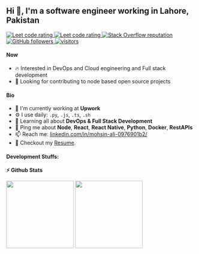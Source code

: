 ## Hi 👋, I'm a software engineer working in Lahore, Pakistan

<p align="left">
  <a href="https://leetcode.com/mohsinshakeel98/">
    <img src="https://cp-logo.vercel.app/leetcode/mohsinshakeel98" alt="Leet code rating" />
  </a>
  <a href="https://www.hackerrank.com/mohsinshakeel98">
    <img src="https://raw.githubusercontent.com/sudiptob2/cf-stats/main/output/rating.svg" alt="Leet code rating" />
  </a>
  <a href="https://stackoverflow.com/users/22177460/mohsin-ali">
    <img alt="Stack Overflow reputation" src="https://img.shields.io/stackexchange/stackoverflow/r/5921662?color=orange&label=reputation&logo=stackoverflow">
  </a>
  <a href="https://github.com/mohsinshakeel?tab=followers">
    <img alt="GitHub followers" src="https://img.shields.io/github/followers/mohsinshakeel?color=green&logo=github">
  </a>
  <a href="https://github.com/mohsinshakeel/">
    <img src="https://komarev.com/ghpvc/?username=mohsinshakeel" alt="visitors" />
  </a>

</p>

#### Now
- :fire: Interested in DevOps and Cloud engineering and Full stack development
- :calendar: Looking for contributing to node based open source projects 

#### Bio
- 🏢 I'm currently working at **Upwork**
- ⚙️ I use daily: `.py`, `.js`, `.ts`, `.sh`
- 🌱 Learning all about **DevOps & Full Stack Development**
- 💬 Ping me about **Node**, **React**, **React Native**, **Python**,  **Docker**, **RestAPIs**
- 📫 Reach me: [linkedin.com/in/mohsin-ali-0976901b2/](https://www.linkedin.com/in/mohsin-ali-0976901b2/)
- 📝 Checkout my [Resume](Resume.pdf).

#### Development Stuffs:
<b>⚡ Github Stats</b>
<p float="left">
<img height="180em" src="https://github-readme-stats.vercel.app/api?username=mohsinshakeel&show_icons=true&hide_border=true&&count_private=true&include_all_commits=true" /> 
<img height="180em" src="https://github-readme-stats.vercel.app/api/top-langs/?username=mohsinshakeel&show_icons=true&hide_border=true&layout=compact&langs_count=15"/>
</p>
<!-- 
![Languages](https://wakatime.com/share/@mohsinshakeel/94420ed9-0f35-4138-b57b-490c78441159.svg)

![Languages](https://wakatime.com/share/@mohsinshakeel/18ae3c71-ae46-472d-96fa-62d4b9d48b19.svg) -->

#### Connect With Me

<p left="center">
  <a href="https://www.linkedin.com/in/mohsin-ali-0976901b2/">
    <img src="https://img.shields.io/badge/linkedin-%230077B5.svg?&style=for-the-badge&logo=linkedin&logoColor=white" height=25>
  </a> 
  <a href="mailto:mohsinshakeel98@gmail.com">
    <img src="https://img.shields.io/badge/Gmail-D14836?style=for-the-badge&logo=gmail&logoColor=white" height=25>
  </a>
</p>